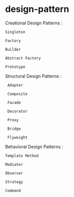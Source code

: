 # design-pattern

Creational Design Patterns :

`Singleton`

`Factory`

`Builder`

`Abstract Factory`

`Prototype`

Structural Design Patterns :

     Adapter
    
     Composite
    
     Facade
    
     Decorator
    
     Proxy
    
     Bridge
    
     Flyweight 

Behavioral Design Patterns :

`Template Method`

`Mediator`

`Observer`

`Strategy`

`Command`

